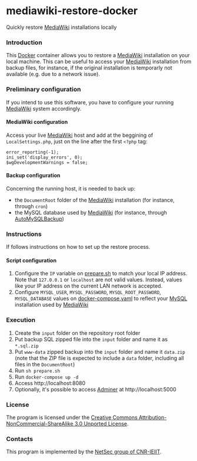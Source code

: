 # mediawiki-restore-docker

Quickly restore [MediaWiki](https://www.mediawiki.org) installations locally

### Introduction ###

This [Docker](https://www.docker.com) container allows you to restore a [MediaWiki](https://www.mediawiki.org) installation on your local machine.
This can be useful to access your [MediaWiki](https://www.mediawiki.org) installation from backup files, for instance, if the original installation is temporarly not available (e.g. due to a network issue).

### Preliminary configuration ###

If you intend to use this software, you have to configure your running [MediaWiki](https://www.mediawiki.org) system accordingly.

#### MediaWiki configuration ####

Access your live [MediaWiki](https://www.mediawiki.org) host and add at the beggining of `LocalSettings.php`, just on the line after the first `<?php` tag:
```
error_reporting(-1);
ini_set('display_errors', 0);
$wgDevelopmentWarnings = false;
```

#### Backup configuration ####

Concerning the running host, it is needed to back up:
* the `DocumentRoot` folder of the [MediaWiki](https://www.mediawiki.org) installation (for instance, through `cron`)
* the MySQL database used by [MediaWiki](https://www.mediawiki.org) (for instance, through [AutoMySQLBackup](https://sourceforge.net/projects/automysqlbackup/))

### Instructions ###

If follows instructions on how to set up the restore process.

#### Script configuration ####

1. Configure the `IP` variable on [prepare.sh](https://github.com/netsecgroupcnr/mediawiki-restore-docker/blob/9bd97ac6681a7abddf370fbe09fceef74cc91b7e/prepare.sh#L3) to match your local IP address.
Note that `127.0.0.1` or `localhost` are not valid values.
Instead, values like your IP address on the current LAN network is accepted.
2. Configure `MYSQL_USER`, `MYSQL_PASSWORD`, `MYSQL_ROOT_PASSWORD`, `MYSQL_DATABASE` values on [docker-compose.yaml](https://github.com/netsecgroupcnr/mediawiki-restore-docker/blob/master/docker-compose.yaml) to reflect your [MySQL](https://www.mysql.com) installation used by [MediaWiki](https://www.mediawiki.org)

### Execution ###

1. Create the `input` folder on the repository root folder
2. Put backup SQL zipped file into the `input` folder and name it as `*.sql.zip`
3. Put `www-data` zipped backup into the `input` folder and name it `data.zip` (note that the ZIP file is expected to include a `data` folder, including all files in the `DocumentRoot`)
4. Run `sh prepare.sh`
5. Run `docker-compose up -d`
6. Access http://localhost:8080
7. Optionally, it's possible to access [Adminer](https://www.adminer.org) at http://localhost:5000

### License ###

The program is licensed under the [Creative Commons Attribution-NonCommercial-ShareAlike 3.0 Unported License](http://creativecommons.org/licenses/by-nc-sa/3.0/).

### Contacts ###

This program is implemented by the [NetSec group of CNR-IEIIT](http://www.netsec.ieiit.cnr.it).
